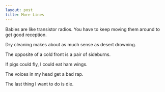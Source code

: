 ```yaml
---
layout: post
title: More Lines
---
```

Babies are like transistor radios.  You have to keep moving them around to get good reception.

Dry cleaning makes about as much sense as desert drowning.

The opposite of a cold front is a pair of sideburns.

If pigs could fly, I could eat ham wings.

The voices in my head get a bad rap.

The last thing I want to do is die.
